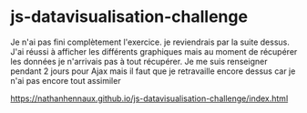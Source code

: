 # js-datavisualisation-challenge

Je n'ai pas fini complètement l'exercice. je reviendrais par la suite dessus. J'ai réussi à afficher les différents graphiques mais au moment de récupérer les données je n'arrivais pas à tout récupérer. Je me suis renseigner pendant 2 jours pour Ajax mais il faut que je retravaille encore dessus car je n'ai pas encore tout assimiler


https://nathanhennaux.github.io/js-datavisualisation-challenge/index.html
